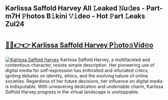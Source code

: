 ## Karlissa Saffold Harvey All 𝙻eaked 𝙽u𝚍es - Part-m7H 𝙿hotos B𝚒kini 𝚅𝚒deo - Hot 𝙿art 𝙻eaks ZuI24

# <h2><a href="http://ld3i0ms.urlbe.top/?page=Karlissa+Saffold+Harvey">🔗🔗👉👉 Karlissa Saffold Harvey P𝚑oto𝚜Vid𝚎o</a></h2>

[![Karlissa Saffold Harvey](https://i.imgur.com/eBuTRDB.gif)](http://ld3i0ms.urlbe.top/?page=Karlissa+Saffold+Harvey)
Karlissa Saffold Harvey, a multifaceted and contentious character, resists simple description. Her pioneering use of digital media for self-expression has enthralled and infuriated critics, igniting debates on identity, ethics, and the evolving nature of online societies. Regardless of her future decisions, her influence on digital media is indisputable. With unwavering dedication and undeniable charm, Karlissa Saffold Harvey progress in the virtual landscape is unstoppable.
